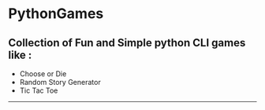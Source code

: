 # PythonGames
## Collection of Fun and Simple python CLI games like :
- Choose or Die
- Random Story Generator
- Tic Tac Toe

---
